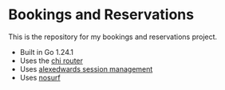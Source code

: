 # Bookings and Reservations

This is the repository for my bookings and reservations project.

- Built in Go 1.24.1
- Uses the [chi router](https://github.com/go-chi/chi)
- Uses [alexedwards session management](https://github.com/alexedwards/scs/v2)
- Uses [nosurf](https://github.com/justinas/nosurf)